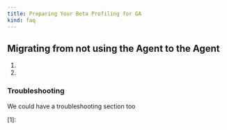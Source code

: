 ```yaml
---
title: Preparing Your Beta Profiling for GA
kind: faq
---
```


## Migrating from not using the Agent to the Agent

1.
2.


### Troubleshooting

We could have a troubleshooting section too

[1]: 
